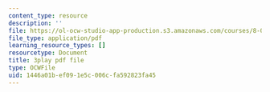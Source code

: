 ```yaml
---
content_type: resource
description: ''
file: https://ol-ocw-studio-app-production.s3.amazonaws.com/courses/8-01sc-classical-mechanics-fall-2016/1446a01bef091e5c006cfa592823fa45_WwvDJqtHNBU.pdf
file_type: application/pdf
learning_resource_types: []
resourcetype: Document
title: 3play pdf file
type: OCWFile
uid: 1446a01b-ef09-1e5c-006c-fa592823fa45
---
```

